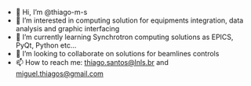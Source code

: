 - 👋 Hi, I’m @thiago-m-s
- 👀 I’m interested in computing solution for equipments integration, data analysis and graphic interfacing
- 🌱 I’m currently learning Synchrotron computing solutions as EPICS, PyQt, Python etc...
- 💞️ I’m looking to collaborate on solutions for beamlines controls
- 📫 How to reach me: thiago.santos@lnls.br and miguel.thiagos@gmail.com

<!---
thiago-m-s/thiago-m-s is a ✨ special ✨ repository because its `README.md` (this file) appears on your GitHub profile.
You can click the Preview link to take a look at your changes.
--->
